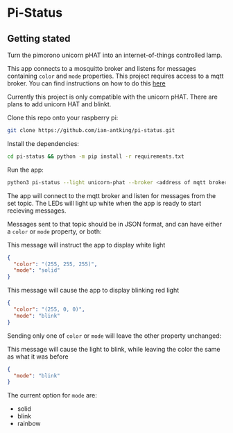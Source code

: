 # Pi-Status

## Getting stated

Turn the pimorono unicorn pHAT into an internet-of-things controlled lamp.

This app connects to a mosquitto broker and listens for messages containing `color` and `mode` properties. This project requires access to a mqtt broker. You can find instructions on how to do this [here](https://appcodelabs.com/introduction-to-iot-build-an-mqtt-server-using-raspberry-pi) 

Currently this project is only compatible with the unicorn pHAT. There are plans to add unicorn HAT and blinkt.

Clone this repo onto your raspberry pi: 

```bash
git clone https://github.com/ian-antking/pi-status.git
```

Install the dependencies: 
```bash
cd pi-status && python -m pip install -r requirements.txt
```

Run the app:
```bash
python3 pi-status --light unicorn-phat --broker <address of mqtt broker> --topic <mqtt topic to subscribe to> --name <name of device>
```

The app will connect to the mqtt broker and listen for messages from the set topic. The LEDs will light up white when the app is ready to start recieving messages.

Messages sent to that topic should be in JSON format, and can have either a `color` or `mode` property, or both:

This message will instruct the app to display white light
```json
{
  "color": "(255, 255, 255)",
  "mode": "solid"
}
```

This message will cause the app to display blinking red light
```json
{
  "color": "(255, 0, 0)",
  "mode": "blink"
}
```

Sending only one of `color` or `mode` will leave the other property unchanged:

This message will cause the light to blink, while leaving the color the same as what it was before
```json
{
  "mode": "blink"
}
```

The current option for `mode` are:
  - solid
  - blink
  - rainbow